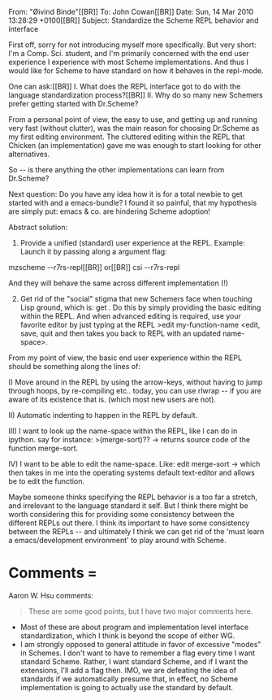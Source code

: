 From: "Øivind Binde"[[BR]]
To: John Cowan[[BR]]
Date: Sun, 14 Mar 2010 13:28:29 +0100[[BR]]
Subject: Standardize the Scheme REPL behavior and interface

First off, sorry for not introducing myself more specifically. But very short: I'm a Comp. Sci. student, and I'm primarily concerned with the end user experience I experience with most Scheme implementations. And thus I would like for Scheme to have standard on how it behaves in the repl-mode.

One can ask:[[BR]]
I.  What does the REPL interface got to do with the language standardization process?[[BR]]
II. Why do so many new Schemers prefer getting started with Dr.Scheme?

From a personal point of view, the easy to use, and getting up and running very fast (without clutter), was the main reason for choosing Dr.Scheme as my first editing environment. The cluttered editing within the REPL that Chicken (an implementation) gave me was enough to start looking for other alternatives.

So -- is there anything the other implementations can learn from Dr.Scheme?

Next question: Do you have any idea how it is for a total newbie to get started with <insert Scheme repl> and a emacs-bundle?  I found it so painful, that my hypothesis are simply put: emacs & co. are hindering Scheme adoption!

Abstract solution:

1) Provide a unified (standard) user experience at the REPL. Example: Launch it by passing along a argument flag:

mzscheme --r7rs-repl[[BR]]
or[[BR]]
csi --r7rs-repl

And they will behave the same across different implementation (!)

2) Get rid of the "social" stigma that new Schemers face when touching Lisp ground, which is: get <insert emacs bundle>. Do this by simply providing the basic editing within the REPL. And when advanced editing is required, use your favorite editor by just typing at the REPL >edit my-function-name  <edit, save, quit and then takes you back to REPL with an updated name-space>.

From my point of view, the basic end user experience within the REPL should be something along the lines of:

I)  Move around in the REPL by using the arrow-keys, without having to jump through hoops, by re-compiling etc.. today, you can use rlwrap -- if you are aware of its existence that is. (which most new users are not).

II)  Automatic indenting to happen in the REPL by default.

III)  I want to look up the name-space within the REPL, like I can do in ipython. say for instance: >(merge-sort)?? -> returns source code of the function merge-sort.

IV)  I want to be able to edit the name-space. Like: edit merge-sort -> which then takes in me into the operating systems default text-editor and allows be to edit the function.

Maybe someone thinks specifying the REPL behavior is a too far a stretch, and irrelevant to the language standard it self. But I think there might be worth considering this for providing some consistency between the different REPLs out there.  I think its important to have some consistency between the REPLs -- and ultimately I think we can get rid of the 'must learn a emacs/development environment' to play around with Scheme.

# Comments =

Aaron W. Hsu comments:

> These are some good points, but I have two major comments here.
* Most of these are about program and implementation level interface standardization, which I think is beyond the scope of either WG.
* I am strongly opposed to general attitude in favor of excessive "modes" in Schemes. I don't want to have to remember a flag every time I want standard Scheme. Rather, I want standard Scheme, and if I want the extensions, I'll add a flag then. IMO, we are defeating the idea of standards if we automatically presume that, in effect, no Scheme implementation is going to actually use the standard by default.
